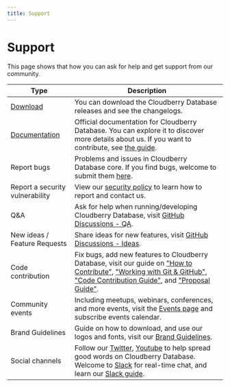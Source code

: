 ```yaml
---
title: Support
---
```


# Support

This page shows that how you can ask for help and get support from our community.

| Type | Description |
|-------------|----------------|
|[Download](/download)| You can download the Cloudberry Database releases and see the changelogs.|
| [Documentation](/docs/) | Official documentation for Cloudberry Database. You can explore it to discover more details about us. If you want to contribute, see [the guide](/contribute/doc).  |
| Report bugs | Problems and issues in Cloudberry Database core. If you find bugs, welcome to submit them [here](https://github.com/cloudberrydb/cloudberrydb/issues).  |
| Report a security vulnerability | View our [security policy](https://github.com/cloudberrydb/cloudberrydb/security/policy) to learn how to report and contact us.  |
| Q&A | Ask for help when running/developing Cloudberry Database, visit [GitHub Discussions - QA](https://github.com/orgs/cloudberrydb/discussions/categories/q-a). |
| New ideas / Feature Requests | Share ideas for new features, visit [GitHub Discussions - Ideas](https://github.com/orgs/cloudberrydb/discussions/categories/ideas-feature-requests). |
| Code contribution | Fix bugs, add new features to Cloudberry Database, visit our guide on ["How to Contribute"](/contribute/how-to-contribute), ["Working with Git & GitHub"](/contribute/git), ["Code Contribution Guide"](/contribute/code), and ["Proposal Guide"](/contribute/proposal). |
| Community events | Including meetups, webinars, conferences, and more events, visit the [Events page](/community/events) and subscribe events calendar.|
| Brand Guidelines | Guide on how to download, and use our logos and fonts, visit our [Brand Guidelines](/community/brand).|
| Social channels| Follow our [Twitter](https://twitter.com/cloudberrydb), [Youtube](https://youtube.com/@cloudberrydb) to help spread good words on Cloudberry Database. Welcome to [Slack](https://communityinviter.com/apps/cloudberrydb/welcome) for real-time chat, and learn our [Slack guide](/community/slack).|
